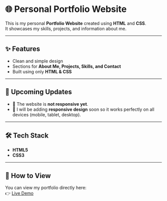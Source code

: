 # 🌐 Personal Portfolio Website

This is my personal **Portfolio Website** created using **HTML** and **CSS**.  
It showcases my skills, projects, and information about me.

---

## ✨ Features
- Clean and simple design  
- Sections for **About Me, Projects, Skills, and Contact**  
- Built using only **HTML & CSS**  

---

## 🚀 Upcoming Updates
- 🔹 The website is **not responsive yet**.  
- 🔹 I will be adding **responsive design** soon so it works perfectly on all devices (mobile, tablet, desktop).  

---

## 🛠️ Tech Stack
- **HTML5**  
- **CSS3**  

---

## 📂 How to View
You can view my portfolio directly here:  
👉 [Live Demo](https://dipak-muthe-portfolio.netlify.app/)  

